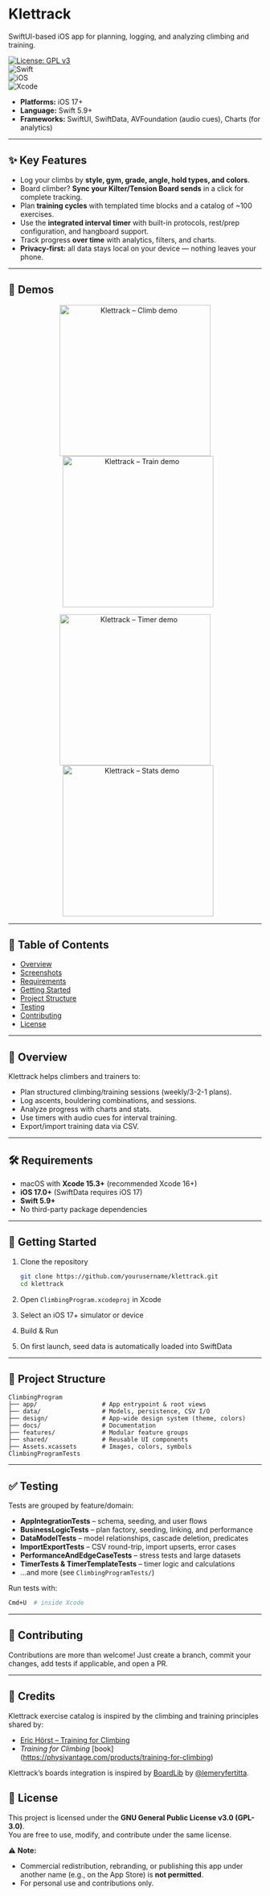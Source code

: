 # Klettrack

SwiftUI-based iOS app for planning, logging, and analyzing climbing and training.

[![License: GPL v3](https://img.shields.io/badge/License-GPLv3-blue.svg)](LICENSE)  
![Swift](https://img.shields.io/badge/Swift-5.9+-orange.svg)  
![iOS](https://img.shields.io/badge/iOS-17+-lightgrey.svg)  
![Xcode](https://img.shields.io/badge/Xcode-15.3+-blue.svg)  

* **Platforms:** iOS 17+
* **Language:** Swift 5.9+
* **Frameworks:** SwiftUI, SwiftData, AVFoundation (audio cues), Charts (for analytics)

---

## ✨ Key Features
- Log your climbs by **style, gym, grade, angle, hold types, and colors**.  
- Board climber? **Sync your Kilter/Tension Board sends** in a click for complete tracking.  
- Plan **training cycles** with templated time blocks and a catalog of ~100 exercises.  
- Use the **integrated interval timer** with built-in protocols, rest/prep configuration, and hangboard support.  
- Track progress **over time** with analytics, filters, and charts.  
- **Privacy-first:** all data stays local on your device — nothing leaves your phone.  

---

## 📱 Demos

<p align="center">
  <a href="https://youtube.com/shorts/Z2EATMizRM0" target="_blank" title="Climb demo">
    <img src="https://img.youtube.com/vi/Z2EATMizRM0/hqdefault.jpg" width="300" alt="Klettrack – Climb demo">
  </a>
  <a href="https://youtube.com/shorts/WMj7tOfgHJE" target="_blank" title="Train demo" style="margin-left:12px">
    <img src="https://img.youtube.com/vi/WMj7tOfgHJE/hqdefault.jpg" width="300" alt="Klettrack – Train demo">
  </a>
</p>
<p align="center">
  <a href="https://youtube.com/shorts/J-eWVT-WLcE" target="_blank" title="Timer demo">
    <img src="https://img.youtube.com/vi/J-eWVT-WLcE/hqdefault.jpg" width="300" alt="Klettrack – Timer demo">
  </a>
  <a href="https://youtube.com/shorts/SYKjRVYiIfc" target="_blank" title="Stats demo" style="margin-left:12px">
    <img src="https://img.youtube.com/vi/SYKjRVYiIfc/hqdefault.jpg" width="300" alt="Klettrack – Stats demo">
  </a>
</p>


---
## 📖 Table of Contents

* [Overview](#overview)
* [Screenshots](#screenshots)
* [Requirements](#requirements)
* [Getting Started](#getting-started)
* [Project Structure](#project-structure)
* [Testing](#testing)
* [Contributing](#contributing)
* [License](#license)

---

## 🧗 Overview

Klettrack helps climbers and trainers to:

* Plan structured climbing/training sessions (weekly/3-2-1 plans).
* Log ascents, bouldering combinations, and sessions.
* Analyze progress with charts and stats.
* Use timers with audio cues for interval training.
* Export/import training data via CSV.

---

## 🛠 Requirements

* macOS with **Xcode 15.3+** (recommended Xcode 16+)
* **iOS 17.0+** (SwiftData requires iOS 17)
* **Swift 5.9+**
* No third-party package dependencies

---

## 🚀 Getting Started

1. Clone the repository

   ```bash
   git clone https://github.com/yourusername/klettrack.git
   cd klettrack
   ```
2. Open `ClimbingProgram.xcodeproj` in Xcode
3. Select an iOS 17+ simulator or device
4. Build & Run
5. On first launch, seed data is automatically loaded into SwiftData

---

## 📂 Project Structure

```
ClimbingProgram
├── app/                  # App entrypoint & root views
├── data/                 # Models, persistence, CSV I/O
├── design/               # App-wide design system (theme, colors)
├── docs/                 # Documentation
├── features/             # Modular feature groups
├── shared/               # Reusable UI components
├── Assets.xcassets       # Images, colors, symbols
ClimbingProgramTests
```

---

## ✅ Testing

Tests are grouped by feature/domain:

* **AppIntegrationTests** – schema, seeding, and user flows
* **BusinessLogicTests** – plan factory, seeding, linking, and performance
* **DataModelTests** – model relationships, cascade deletion, predicates
* **ImportExportTests** – CSV round-trip, import upserts, error cases
* **PerformanceAndEdgeCaseTests** – stress tests and large datasets
* **TimerTests & TimerTemplateTests** – timer logic and calculations
* …and more (see `ClimbingProgramTests/`)

Run tests with:

```bash
Cmd+U  # inside Xcode
```

---

## 🤝 Contributing

Contributions are more than welcome!
Just create a branch, commit your changes, add tests if applicable, and open a PR.

---

## 🙌 Credits  

Klettrack exercise catalog is inspired by the climbing and training principles shared by: 
- [Eric Hörst – Training for Climbing](https://trainingforclimbing.com/)  
- *Training for Climbing* [book] (https://physivantage.com/products/training-for-climbing)  

Klettrack’s boards integration is inspired by [BoardLib](https://github.com/lemeryfertitta/BoardLib) by [@lemeryfertitta](https://github.com/lemeryfertitta).



## 📄 License  

This project is licensed under the **GNU General Public License v3.0 (GPL-3.0)**.  
You are free to use, modify, and contribute under the same license.  

⚠️ **Note:**  
- Commercial redistribution, rebranding, or publishing this app under another name (e.g., on the App Store) is **not permitted**.  
- For personal use and contributions only.  


